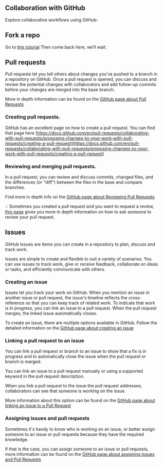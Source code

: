## Collaboration with GitHub

Explore collaborative workflows using GitHub:

## Fork a repo

Go to [this tutorial](https://help.github.com/articles/fork-a-repo)
Then come back here, we’ll wait.


## Pull requests

Pull requests let you tell others about changes you've pushed to a branch in a repository on GitHub. Once a pull request is opened, you can discuss and review the potential changes with collaborators and add follow-up commits before your changes are merged into the base branch.

More in depth information can be found on the [GitHub page about Pull Requests](https://docs.github.com/en/pull-requests/collaborating-with-pull-requests/proposing-changes-to-your-work-with-pull-requests/about-pull-requests)

### Creating pull requests.

GitHub has an excellent page on how to create a pull request.
You can find that page here [https://docs.github.com/en/pull-requests/collaborating-with-pull-requests/proposing-changes-to-your-work-with-pull-requests/creating-a-pull-request](https://docs.github.com/en/pull-requests/collaborating-with-pull-requests/proposing-changes-to-your-work-with-pull-requests/creating-a-pull-request)

### Reviewing and merging pull requests.

In a pull request, you can review and discuss commits, changed files, and the differences (or "diff") between the files in the base and compare branches.

Find more in depth info on the [GitHub page about Reviewing Pull Requests](https://docs.github.com/en/pull-requests/collaborating-with-pull-requests/reviewing-changes-in-pull-requests/reviewing-proposed-changes-in-a-pull-request)

:bulb: Sometimes you created a pull request and you want to request a review, [this page](https://docs.github.com/en/pull-requests/collaborating-with-pull-requests/proposing-changes-to-your-work-with-pull-requests/requesting-a-pull-request-review) gives you more in depth information on how to ask someone to review your pull request. 

## Issues

GitHub Issues are items you can create in a repository to plan, discuss and track work.

Issues are simple to create and flexible to suit a variety of scenarios. You can use issues to track work, give or receive feedback, collaborate on ideas or tasks, and efficiently communicate with others.

### Creating an issue

Issues let you track your work on GitHub. When you mention an issue in another issue or pull request, the issue's timeline reflects the cross-reference so that you can keep track of related work. To indicate that work is in progress, you can link an issue to a pull request. When the pull request merges, the linked issue automatically closes.

To create an issue, there are multiple options available in GitHub. Follow the detailed information on the [GitHub page about creating an issue](https://docs.github.com/en/issues/tracking-your-work-with-issues/creating-an-issue)

### Linking a pull request to an issue

You can link a pull request or branch to an issue to show that a fix is in progress and to automatically close the issue when the pull request or branch is merged.

You can link an issue to a pull request manually or using a supported keyword in the pull request description.

When you link a pull request to the issue the pull request addresses, collaborators can see that someone is working on the issue.

More information about this option can be found on the [GitHub page about linking an Issue to a Pull Request](https://docs.github.com/en/issues/tracking-your-work-with-issues/linking-a-pull-request-to-an-issue#linking-a-pull-request-to-an-issue-using-a-keyword)


### Assigning issues and pull requests

Sometimes it's handy to know who is working on an issue, or better assign someone to an issue or pull requests because they have the required knowledge.

If that is the case, you can assign someone to an issue or pull requests, more information can be found on the [GitHub page about assigning Issues and Pull Requests](https://docs.github.com/en/issues/tracking-your-work-with-issues/assigning-issues-and-pull-requests-to-other-github-users)